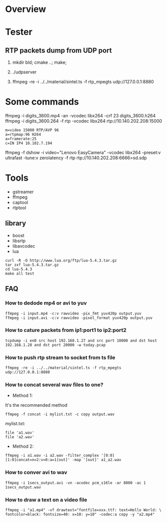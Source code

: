 # Overview

# Tester

## RTP packets dump from UDP port

1. mkdir bld; cmake ..; make;

2. ./udpserver

3. ffmpeg -re -i ../../material/sintel.ts -f rtp_mpegts udp://127.0.0.1:8880


# Some commands

ffmpeg -i digits_3600.mp4 -an -vcodec libx264 -crf 23 digits_3600.h264
ffmpeg -i digits_3600.264 -f rtp -vcodec libx264 rtp://10.140.202.208:15000

```
m=video 15000 RTP/AVP 96
a=rtpmap:96 H264
a=framerate:25
c=IN IP4 10.102.7.194
```

ffmpeg -f dshow -i video="Lenovo EasyCamera" -vcodec libx264 -preset:v ultrafast -tune:v zerolatency -f rtp rtp://10.140.202.208:6666>sd.sdp



# Tools

* gstreamer
* ffmpeg
* captool
* rtptool

## library

* boost
* libsrtp
* libavcodec
* lua

```
curl -R -O http://www.lua.org/ftp/lua-5.4.3.tar.gz
tar zxf lua-5.4.3.tar.gz
cd lua-5.4.3
make all test
```

## FAQ

### How to dedode mp4 or avi to yuv

```
ffmpeg -i input.mp4 -c:v rawvideo -pix_fmt yuv420p output.yuv
ffmpeg -i input.avi -c:v rawvideo -pixel_format yuv420p output.yuv
```

### How to cature packets from ip1:port1 to ip2:port2

```
tcpdump -i en0 src host 192.168.1.27 and src port 10000 and dst host 192.168.1.28 and dst port 20000 -w today.pcap
```

### How to push rtp stream to socket from ts file

```
ffmpeg -re -i ../../material/sintel.ts -f rtp_mpegts udp://127.0.0.1:8880

```

### How to concat several wav files to one?

* Method 1:

It's the recommended method

```
ffmpeg -f concat -i mylist.txt -c copy output.wav 
```

mylist.txt:

```
file 'a1.wav'
file 'a2.wav'
```

* Method 2:


```
ffmpeg -i a1.wav -i a2.wav -filter_complex '[0:0][1:0]concat=n=2:v=0:a=1[out]' -map '[out]' a1_a2.wav

```


### How to conver avi to wav

```
ffmpeg -i 1secs_output.avi -vn -acodec pcm_s16le -ar 8000 -ac 1 1secs_output.wav

```

### How to draw a text on a video file
```
ffmpeg -i "a1.mp4" -vf drawtext="fontfile=xxx.ttf: text=Hello World: \
fontcolor=black: fontsize=40: x=10: y=10" -codec:a copy -y "a2.mp4"
```